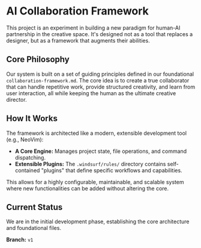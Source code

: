 # AI Collaboration Framework

This project is an experiment in building a new paradigm for human-AI partnership in the creative space. It's designed not as a tool that replaces a designer, but as a framework that augments their abilities.

## Core Philosophy

Our system is built on a set of guiding principles defined in our foundational `collaboration-framework.md`. The core idea is to create a true collaborator that can handle repetitive work, provide structured creativity, and learn from user interaction, all while keeping the human as the ultimate creative director.

## How It Works

The framework is architected like a modern, extensible development tool (e.g., NeoVim):

- **A Core Engine:** Manages project state, file operations, and command dispatching.
- **Extensible Plugins:** The `.windsurf/rules/` directory contains self-contained "plugins" that define specific workflows and capabilities.

This allows for a highly configurable, maintainable, and scalable system where new functionalities can be added without altering the core.

## Current Status

We are in the initial development phase, establishing the core architecture and foundational files.

**Branch:** `v1`
